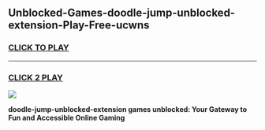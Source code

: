 
## Unblocked-Games-doodle-jump-unblocked-extension-Play-Free-ucwns
<h3>
<a href="https://premium76.site?title=doodle-jump-unblocked-extension&ref=21A">CLICK TO PLAY</a></h3>
<hr>

<h3>
<a href="https://premium76.site?title=doodle-jump-unblocked-extension&ref=21A">CLICK 2 PLAY</a>
  
</h3>

<a href="https://premium76.site?title=doodle-jump-unblocked-extension&ref=21A"><img src="https://clearcache.store/games.png"></a>


**doodle-jump-unblocked-extension games unblocked: Your Gateway to Fun and Accessible Online Gaming**
